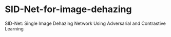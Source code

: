 # SID-Net-for-image-dehazing
SID-Net: Single Image Dehazing Network Using Adversarial and Contrastive Learning

